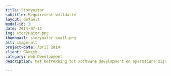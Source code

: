 ```yaml
---
title: Storynator
subtitle: Requirement validatie
layout: default
modal-id: 3
date: 2014-07-16
img: storynator.png
thumbnail: storynator-small.png
alt: image-alt
project-date: April 2014
client: GAreth
category: Web Development
description: Met betrekking tot software development en operations zijn er behoorlijk wat tools die helpen op het gebied van kwaliteit. We meten en automatiseren van alles en kunnen mede hierdoor zeer stabiele kwaliteit leveren. Op het gebied van requirements missen we vaak de kwaliteit en de zekerheid dat we daadwerkelijk business value leveren. Stories is een validatie tool voor product backlogs. Net zoals we source code meten en tegen een quality gate aanhouden doet Storynator dit met de input. Storynator is onderdeel van het Gareth platform. Meer informatie over Storynator vindt u op:<a href="http://getgareth.io/" target="_blank"> getGareth</a>

---
```


